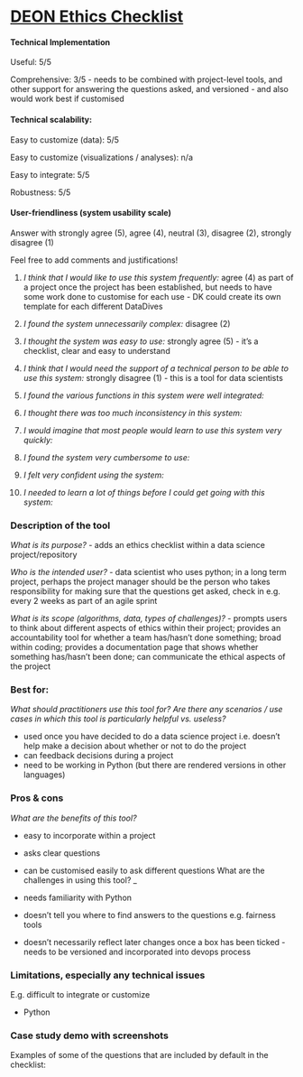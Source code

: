 # [DEON Ethics Checklist](https://deon.drivendata.org/)

#### Technical Implementation

Useful: 5/5

Comprehensive: 3/5 - needs to be combined with project-level tools, and other support for answering the questions asked, and versioned - and also would work best if customised

#### Technical scalability:

Easy to customize (data): 5/5

Easy to customize (visualizations / analyses): n/a

Easy to integrate: 5/5

Robustness: 5/5

#### User-friendliness (system usability scale)

Answer with strongly agree (5), agree (4), neutral (3), disagree (2), strongly disagree (1)

Feel free to add comments and justifications!

1. _I think that I would like to use this system frequently:_ agree (4) as part of a project once the project has been established, but needs to have some work done to customise for each use - DK could create its own template for each different DataDives

2. _I found the system unnecessarily complex:_ disagree (2)

3. _I thought the system was easy to use:_ strongly agree (5) - it’s a checklist, clear and easy to understand

4. _I think that I would need the support of a technical person to be able to use this system:_ strongly disagree (1) - this is a tool for data scientists

5. _I found the various functions in this system were well integrated:_

6. _I thought there was too much inconsistency in this system:_

7. _I would imagine that most people would learn to use this system very quickly:_

8. _I found the system very cumbersome to use:_

9. _I felt very confident using the system:_

10. _I needed to learn a lot of things before I could get going with this system:_

### Description of the tool

_What is its purpose?_ - adds an ethics checklist within a data science project/repository

_Who is the intended user?_ - data scientist who uses python; in a long term project, perhaps the project manager should be the person who takes responsibility for making sure that the questions get asked, check in e.g. every 2 weeks as part of an agile sprint

_What is its scope (algorithms, data, types of challenges)?_ - prompts users to think about different aspects of ethics within their project; provides an accountability tool for whether a team has/hasn’t done something; broad within coding; provides a documentation page that shows whether something has/hasn’t been done; can communicate the ethical aspects of the project

### Best for:

_What should practitioners use this tool for? Are there any scenarios / use cases in which this tool is particularly helpful vs. useless?_

- used once you have decided to do a data science project i.e. doesn’t help make a decision about whether or not to do the project
- can feedback decisions during a project
- need to be working in Python (but there are rendered versions in other languages)

### Pros & cons

_What are the benefits of this tool?_

- easy to incorporate within a project

- asks clear questions

- can be customised easily to ask different questions
  What are the challenges in using this tool? \_

- needs familiarity with Python

- doesn’t tell you where to find answers to the questions e.g. fairness tools

- doesn’t necessarily reflect later changes once a box has been ticked - needs to be versioned and incorporated into devops process

### Limitations, especially any technical issues

E.g. difficult to integrate or customize

- Python

### Case study demo with screenshots

Examples of some of the questions that are included by default in the checklist:
